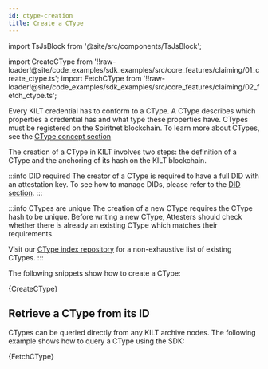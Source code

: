 ```yaml
---
id: ctype-creation
title: Create a CType
---
```


import TsJsBlock from '@site/src/components/TsJsBlock';

import CreateCType from '!!raw-loader!@site/code_examples/sdk_examples/src/core_features/claiming/01_create_ctype.ts';
import FetchCType from '!!raw-loader!@site/code_examples/sdk_examples/src/core_features/claiming/02_fetch_ctype.ts';

Every KILT credential has to conform to a CType.
A CType describes which properties a credential has and what type these properties have.
CTypes must be registered on the Spiritnet blockchain.
To learn more about CTypes, see the [CType concept section](@site/docs/concepts/05_credentials/02_ctypes.md)

The creation of a CType in KILT involves two steps: the definition of a CType and the anchoring of its hash on the KILT blockchain.

:::info DID required
The creator of a CType is required to have a full DID with an attestation key.
To see how to manage DIDs, please refer to the [DID section](../01_dids/03_full_did_update.md).
:::

:::info CTypes are unique
The creation of a new CType requires the CType hash to be unique.
Before writing a new CType, Attesters should check whether there is already an existing CType which matches their requirements.

Visit our [CType index repository](https://github.com/KILTprotocol/ctype-index) for a non-exhaustive list of existing CTypes.
:::

The following snippets show how to create a CType:

<TsJsBlock>
  {CreateCType}
</TsJsBlock>


## Retrieve a CType from its ID

CTypes can be queried directly from any KILT archive nodes.
The following example shows how to query a CType using the SDK:

<TsJsBlock>
  {FetchCType}
</TsJsBlock>

